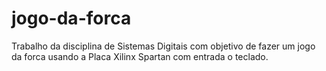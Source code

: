 # jogo-da-forca
Trabalho da disciplina de Sistemas Digitais com objetivo de fazer um jogo da forca usando a Placa Xilinx Spartan com entrada o teclado.
